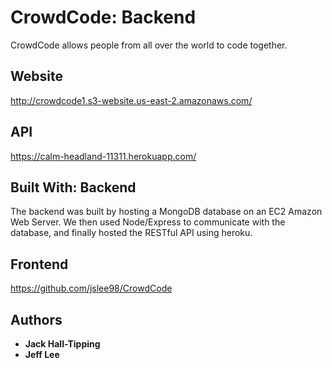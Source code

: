 # CrowdCode: Backend

CrowdCode allows people from all over the world to code together.

## Website

http://crowdcode1.s3-website.us-east-2.amazonaws.com/

## API

https://calm-headland-11311.herokuapp.com/

## Built With: Backend

The backend was built by hosting a MongoDB database on an EC2 Amazon Web Server. We then used Node/Express to communicate with the database,
and finally hosted the RESTful API using heroku.

## Frontend

https://github.com/jslee98/CrowdCode

## Authors

* **Jack Hall-Tipping**
* **Jeff Lee**
